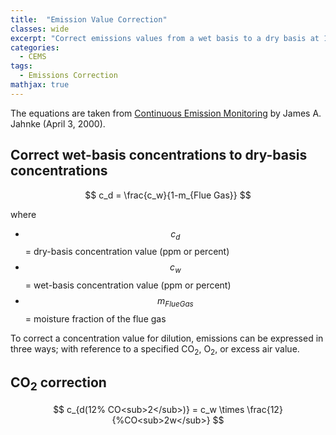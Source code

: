 ```yaml
---
title:  "Emission Value Correction"
classes: wide
excerpt: "Correct emissions values from a wet basis to a dry basis at 12% CO<sub>2</sub>, 6% O<sub>2</sub> or 50% excess air"
categories: 
  - CEMS
tags:
  - Emissions Correction
mathjax: true
---
```


The equations are taken from [Continuous Emission Monitoring](https://www.amazon.ca/Continuous-Emission-Monitoring-James-Jahnke/dp/0471292273) by James A. Jahnke (April 3, 2000).

## Correct wet-basis concentrations to dry-basis concentrations

$$ c_d = \frac{c_w}{1-m_{Flue Gas}}  $$

where 

- $$c_d$$ = dry-basis concentration value (ppm or percent)
- $$c_w$$ = wet-basis concentration value (ppm or percent) 
- $$ m_{Flue Gas}$$ = moisture fraction of the flue gas 

To correct a concentration value for dilution, emissions can be expressed in three ways; with reference to a specified CO<sub>2</sub>, O<sub>2</sub>, or excess air value.

## CO<sub>2</sub> correction

$$ c_{d(12% CO<sub>2</sub>)} = c_w \times \frac{12}{%CO<sub>2w</sub>} $$

